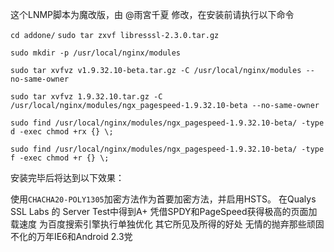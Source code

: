 这个LNMP脚本为魔改版，由 @雨宮千夏 修改，在安装前请执行以下命令

`cd addone/`
`sudo tar zxvf libresssl-2.3.0.tar.gz`

`sudo mkdir -p /usr/local/nginx/modules`

`sudo tar xvfvz v1.9.32.10-beta.tar.gz -C /usr/local/nginx/modules --no-same-owner`

`sudo tar xvfvz 1.9.32.10.tar.gz -C /usr/local/nginx/modules/ngx_pagespeed-1.9.32.10-beta --no-same-owner`

`sudo find /usr/local/nginx/modules/ngx_pagespeed-1.9.32.10-beta/ -type d -exec chmod +rx {} \;`

`sudo find /usr/local/nginx/modules/ngx_pagespeed-1.9.32.10-beta/ -type f -exec chmod +r {} \;`

安装完毕后将达到以下效果：

使用`CHACHA20-POLY1305`加密方法作为首要加密方法，并启用HSTS。
在Qualys SSL Labs 的 Server Test中得到A+
凭借SPDY和PageSpeed获得极高的页面加载速度
为百度搜索引擎执行单独优化
其它所见及所得的好处
无情的抛弃那些顽固不化的万年IE6和Android 2.3党

